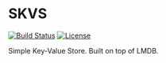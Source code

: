 # SKVS

[![Build Status](https://cloud.drone.io/api/badges/vh/skvs/status.svg)](https://cloud.drone.io/vh/skvs)
[![License](https://img.shields.io/badge/License-Apache%202.0-blue.svg)](https://github.com/vh/skvs/blob/master/LICENSE)

Simple Key-Value Store. Built on top of LMDB.